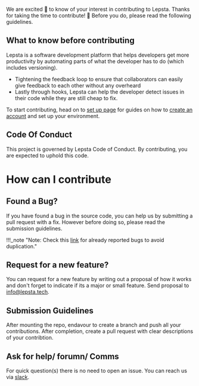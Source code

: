 <!--I suggest this document be located in the root folder-->
We are excited :star_struck: to know of your interest in contributing to Lepsta. Thanks for taking the time to contribute! :tada: Before you do, please read the following guidelines.

## What to know before contributing
Lepsta is a software development platform that helps developers get more productivity by automating parts of what the developer has to do (which includes versioning).
 - Tightening the feedback loop to ensure that collaborators can easily give feedback to each other without any overheard
 - Lastly through hooks, Lepsta can help the developer detect issues in their code while they are still cheap to fix.

To start contributing, head on to <a href="https://docs.lepsta.tech/pages/setup/" target="_blank">set up page</a> for guides on how to <a href="https://lepsta.tech/auth/signup" target="_blank">create an account</a> and set up your environment.


## Code Of Conduct
This project is governed by Lepsta Code of Conduct. By contributing, you are expected to uphold this code.


# How can I contribute
## Found a Bug?
If you have found a bug in the source code, you can help us by submitting a pull request with a fix. However before doing so, please read the submission guidelines. 

!!!_note "Note:  Check this <a href="https://#">link</a> for already reported bugs to avoid duplication."


## Request for a new feature?

You can request for a new feature by writing out a proposal of how it works and don't forget to indicate if its a major or small feature. Send proposal to info@lepsta.tech.

## Submission Guidelines
After mounting the repo, endavour to create a branch and push all your contributions. After completion, create a pull request with clear descriptions of your contribtion.


## Ask for help/ forumn/ Comms
For quick question(s) there is no need to open an issue. You can reach us via <a href="http://lepstadevelopers.slack.com/">slack</a>.
